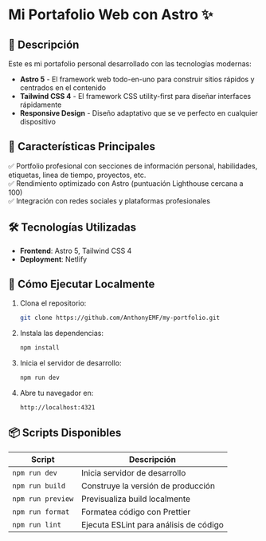 # Mi Portafolio Web con Astro ✨

## 🌟 Descripción

Este es mi portafolio personal desarrollado con las tecnologías modernas:
- **Astro 5** - El framework web todo-en-uno para construir sitios rápidos y centrados en el contenido
- **Tailwind CSS 4** - El framework CSS utility-first para diseñar interfaces rápidamente
- **Responsive Design** - Diseño adaptativo que se ve perfecto en cualquier dispositivo

## 🎯 Características Principales

✅ Portfolio profesional con secciones de información personal, habilidades, etiquetas, linea de tiempo, proyectos, etc.  
✅ Rendimiento optimizado con Astro (puntuación Lighthouse cercana a 100)  
✅ Integración con redes sociales y plataformas profesionales  

## 🛠 Tecnologías Utilizadas

- **Frontend**: Astro 5, Tailwind CSS 4  
- **Deployment**: Netlify  

## 🚀 Cómo Ejecutar Localmente

1. Clona el repositorio:
   ```bash
   git clone https://github.com/AnthonyEMF/my-portfolio.git
   ```

2. Instala las dependencias:
   ```bash
   npm install
   ```

3. Inicia el servidor de desarrollo:
   ```bash
   npm run dev
   ```

4. Abre tu navegador en:
   ```
   http://localhost:4321
   ```

## 📦 Scripts Disponibles

| Script        | Descripción                              |
|---------------|------------------------------------------|
| `npm run dev` | Inicia servidor de desarrollo            |
| `npm run build` | Construye la versión de producción      |
| `npm run preview` | Previsualiza build localmente         |
| `npm run format` | Formatea código con Prettier           |
| `npm run lint` | Ejecuta ESLint para análisis de código |

